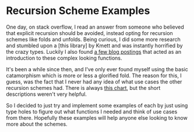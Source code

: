 # Recursion Scheme Examples

One day, on stack overflow, I read an answer from someone who believed that explicit recursion should be avoided, instead opting for recursion schemes like folds and unfolds. Being curious, I did some more research and stumbled upon a [this library] by Kmett and was instantly horrified by the crazy types. Luckily I also found [ a few blog postings](http://blog.sumtypeofway.com/an-introduction-to-recursion-schemes/) that acted as an introduction to these complex looking functions.

It's been a while since then, and I've only ever found myself using the basic catamorphism which is more or less a glorified fold. The reason for this, I guess, was the fact that I never had any idea of what use cases the other recursion schemes had. There is always [this chart](http://comonad.com/reader/2009/recursion-schemes/), but the short descriptions weren't very helpful.

So I decided to just try and implement some examples of each by just using type holes to figure out what functions I needed and think of use cases from there. Hopefully these examples will help anyone else looking to know more about the schemes.
